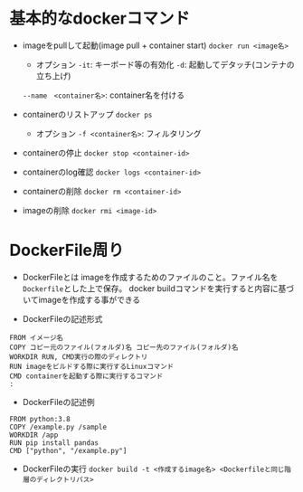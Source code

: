 # 基本的なdockerコマンド
- imageをpullして起動(image pull + container start)
```docker run <image名>```
    - オプション
    ```-it```: キーボード等の有効化
    ```-d```: 起動してデタッチ(コンテナの立ち上げ)

    ```--name　<container名>```: container名を付ける

- containerのリストアップ
```docker ps```
    - オプション
        ```-f <container名>```: フィルタリング

- containerの停止
```docker stop <container-id>```

- containerのlog確認
```docker logs <container-id>```

- containerの削除
```docker rm <container-id>```

- imageの削除
```docker rmi <image-id>```

# DockerFile周り
- DockerFileとは
imageを作成するためのファイルのこと。ファイル名を`Dockerfile`とした上で保存。
docker buildコマンドを実行すると内容に基づいてimageを作成する事ができる

- DockerFileの記述形式
```
FROM イメージ名
COPY コピー元のファイル(フォルダ)名 コピー先のファイル(フォルダ)名
WORKDIR RUN, CMD実行の際のディレクトリ
RUN imageをビルドする際に実行するLinuxコマンド
CMD containerを起動する際に実行するコマンド
:
```
- DockerFileの記述例
```
FROM python:3.8
COPY /example.py /sample
WORKDIR /app
RUN pip install pandas
CMD ["python", "/example.py"]
```

- DockerFileの実行
```docker build -t <作成するimage名> <Dockerfileと同じ階層のディレクトリパス>```